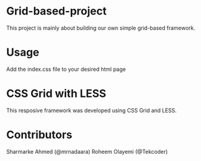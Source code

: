 # Grid-based-project
This project is mainly about building our own simple grid-based framework.

# Usage
Add the index.css file to your desired html page

# CSS Grid with LESS
This resposive framework was developed using CSS Grid and LESS.

# Contributors
Sharmarke Ahmed (@mrnadaara) Roheem Olayemi (@Tekcoder)
